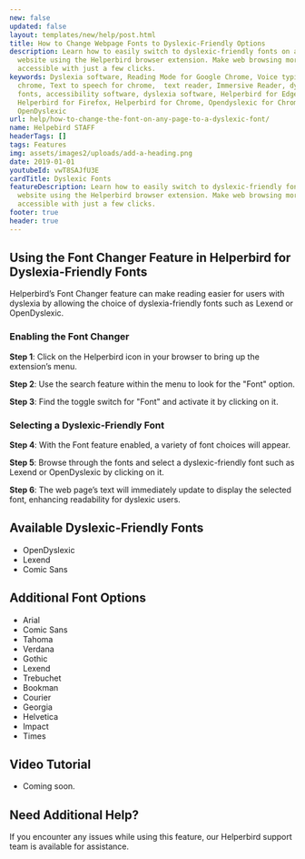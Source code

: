 ```yaml
---
new: false
updated: false
layout: templates/new/help/post.html
title: How to Change Webpage Fonts to Dyslexic-Friendly Options
description: Learn how to easily switch to dyslexic-friendly fonts on any
  website using the Helperbird browser extension. Make web browsing more
  accessible with just a few clicks.
keywords: Dyslexia software, Reading Mode for Google Chrome, Voice typing for
  chrome, Text to speech for chrome,  text reader, Immersive Reader, dyslexia
  fonts, accessibility software, dyslexia software, Helperbird for Edge,
  Helperbird for Firefox, Helperbird for Chrome, Opendyslexic for Chrome,
  OpenDyslexic
url: help/how-to-change-the-font-on-any-page-to-a-dyslexic-font/
name: Helpebird STAFF
headerTags: []
tags: Features
img: assets/images2/uploads/add-a-heading.png
date: 2019-01-01
youtubeId: vwT8SAJfU3E
cardTitle: Dyslexic Fonts
featureDescription: Learn how to easily switch to dyslexic-friendly fonts on any
  website using the Helperbird browser extension. Make web browsing more
  accessible with just a few clicks.
footer: true
header: true
---
```


## Using the Font Changer Feature in Helperbird for Dyslexia-Friendly Fonts


Helperbird’s Font Changer feature can make reading easier for users with dyslexia by allowing the choice of dyslexia-friendly fonts such as Lexend or OpenDyslexic.

### Enabling the Font Changer

**Step 1**: Click on the Helperbird icon in your browser to bring up the extension’s menu.

**Step 2**: Use the search feature within the menu to look for the "Font" option.

**Step 3**: Find the toggle switch for "Font" and activate it by clicking on it.

### Selecting a Dyslexic-Friendly Font

**Step 4**: With the Font feature enabled, a variety of font choices will appear.

**Step 5**: Browse through the fonts and select a dyslexic-friendly font such as Lexend or OpenDyslexic by clicking on it.

**Step 6**: The web page’s text will immediately update to display the selected font, enhancing readability for dyslexic users.

## Available Dyslexic-Friendly Fonts

- OpenDyslexic
- Lexend
- Comic Sans

## Additional Font Options

- Arial
- Comic Sans
- Tahoma
- Verdana
- Gothic
- Lexend
- Trebuchet
- Bookman
- Courier
- Georgia
- Helvetica
- Impact
- Times

## Video Tutorial

- Coming soon.

## Need Additional Help?

If you encounter any issues while using this feature, our Helperbird support team is available for assistance.
